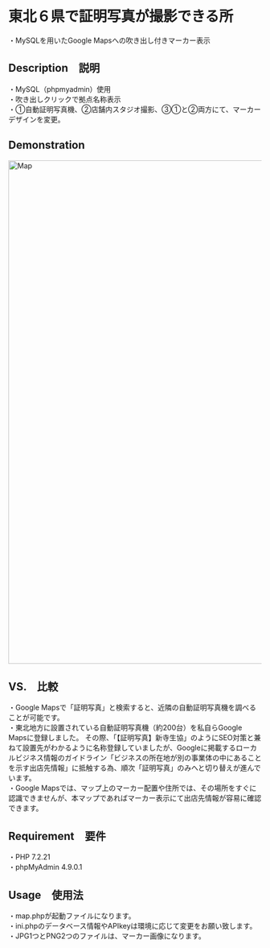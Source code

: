 # 東北６県で証明写真が撮影できる所
・MySQLを用いたGoogle Mapsへの吹き出し付きマーカー表示

## Description　説明
・MySQL（phpmyadmin）使用<br>
・吹き出しクリックで拠点名称表示<br>
・①自動証明写真機、②店舗内スタジオ撮影、③①と②両方にて、マーカーデザインを変更。<br>

## Demonstration
<img width="1000" alt="Map" src="https://user-images.githubusercontent.com/55599388/76425032-6835a800-63ec-11ea-8e4e-47afdd2af818.png"><br>

## VS.　比較
・Google Mapsで「証明写真」と検索すると、近隣の自動証明写真機を調べることが可能です。<br>
・東北地方に設置されている自動証明写真機（約200台）を私自らGoogle Mapsに登録しました。
その際、「【証明写真】新寺生協」のようにSEO対策と兼ねて設置先がわかるように名称登録していましたが、Googleに掲載するローカルビジネス情報のガイドライン「ビジネスの所在地が別の事業体の中にあることを示す出店先情報」に抵触する為、順次「証明写真」のみへと切り替えが進んでいます。<br>
・Google Mapsでは、マップ上のマーカー配置や住所では、その場所をすぐに認識できませんが、本マップであればマーカー表示にて出店先情報が容易に確認できます。

## Requirement　要件
・PHP 7.2.21<br>
・phpMyAdmin 4.9.0.1

## Usage　使用法
・map.phpが起動ファイルになります。<br>
・ini.phpのデータベース情報やAPIkeyは環境に応じて変更をお願い致します。<br>
・JPG1つとPNG2つのファイルは、マーカー画像になります。
